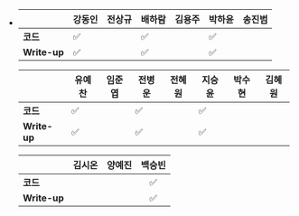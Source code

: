 - |              | 강동인 | 전상규 | 배하람 | 김용주 | 박하윤 | 송진범 |
  | ------------ | ------ | ------ | ------ | ------ | ------ | ------ |
  | **코드**     | :white_check_mark: |        | :white_check_mark: |        | :white_check_mark: || :white_check_mark: |:white_check_mark:|
  | **Write-up** | :white_check_mark: |        | :white_check_mark: |        | :white_check_mark: || :white_check_mark: |:white_check_mark:|

  |              | 유예찬 | 임준엽 | 전병운 | 전혜원 | 지승윤 | 박수현 | 김혜원 |
  | ------------ | ------ | ------ | ------ | ------ | ------ | ------ | ------ |
  | **코드**     | :white_check_mark: |  | :white_check_mark: |      | :white_check_mark: |        |        |        |        |
  | **Write-up** | :white_check_mark: |  | :white_check_mark: |      |:white_check_mark: |        |        |        |        |

  |              | 김시온 | 양예진 | 백승빈 |
  | ------------ | :----: | :----: | :----: |
  | **코드**     |        |        |:white_check_mark:|
  | **Write-up** |        |        |:white_check_mark:|

